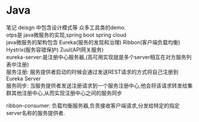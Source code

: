 # Java
笔记
deisgn 中包含设计模式等 众多工具类的demo.     
otps是 java微服务的实现,spring boot spring cloud       
java微服务的架构包含 Eureka(服务的发现和治理) Ribbon(客户端负载均衡) Hystrix(服务容错保护) Zuul(API网关服务)     
eureka-server:是注册中心服务器,(高可用实现就是多个server相互在对方服务列表中注册)        
服务注册: 服务提供者启动的时候会通过发送REST请求的方式将自己注册到Eureka Server       
服务同步: 当服务提供者发送注册请求到一个服务注册中心,他会将该请求转发给集群其他注册中心,从而实现注册中心之间的服务同步       


ribbon-consumer: 负载均衡服务器,负责接收客户端请求,分发给特定的指定server名称的服务提供者.